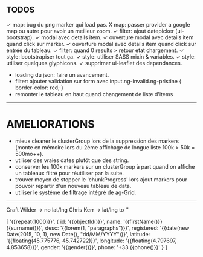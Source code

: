 ## TODOS

✓ map: bug du png marker qui load pas.
X map: passer provider a google map ou autre pour avoir un meilleur zoom.
✓ filter: ajout datepicker (ui-bootstrap).
✓ modal avec details item.
✓ ouverture modal avec details item quand click sur marker.
✓ ouverture modal avec details item quand click sur entrée du tableau.
✓ filter: quand 0 results > retour etat chargement.
✓ style: bootstrapiser tout ça.
✓ style: utiliser SASS mixin & variables.
✓ style: utiliser quelques glyphicons.
✓ supprimer ui-leaflet des dependances.
- loading du json: faire un avancement.
- filter: ajouter validation sur form avec input.ng-invalid.ng-pristine { border-color: red; }
- remonter le tableau en haut quand changement de liste d'items

------------------------

# AMELIORATIONS

- mieux cleaner le clusterGroup lors de la suppression des markers (monte en mémoire lors du 2éme affichage de longue liste 100k > 50k = 500mo++).
- utiliser des vraies dates plutôt que des string.
- conserver les 100k markers sur un clusterGroup à part quand on affiche un tableaux filtré pour réutiliser par la suite.
- trouver moyen de stopper le 'chunkProgress' lors ajout markers pour pouvoir repartir d'un nouveau tableau de data.
- utiliser le systéme de filtrage intégré de ag-Grid.

------------------------

Craft Wilder -> no lat/lng
Chris Kerr -> lat/lng to ''

[
  '{{repeat(1000)}}',
  {
    id: '{{objectId()}}',
    name: '{{firstName()}} {{surname()}}',
    desc: '{{lorem(1, "paragraphs")}}',
    registered: '{{date(new Date(2015, 10, 1), new Date(), "dd/MM/YYYY")}}',
    latitude: '{{floating(45.775776, 45.742722)}}',
    longitude: '{{floating(4.797697, 4.853658)}}',
    gender: '{{gender()}}',
    phone: '+33 {{phone()}}'
  }
]